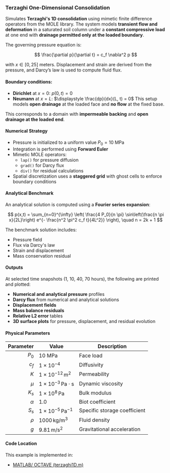 ### Terzaghi One-Dimensional Consolidation

Simulates **Terzaghi's 1D consolidation** using mimetic finite difference operators from the MOLE library. The system models **transient flow and deformation** in a saturated soil column under a **constant compressive load** at one end with **drainage permitted only at the loaded boundary**.

The governing pressure equation is:

$$
\frac{\partial p}{\partial t} = c_f \nabla^2 p
$$

with $x\in[0,25]$ meters. Displacement and strain are derived from the pressure, and Darcy’s law is used to compute fluid flux.

#### Boundary conditions:

- **Dirichlet** at $x = 0$: $p(0, t) = 0$   
- **Neumann** at $x = L$: $\displaystyle \frac{dp}{dx}(L, t) = 0$
This setup models **open drainage** at the loaded face and **no flow** at the fixed base.

This corresponds to a domain with **impermeable backing** and **open drainage at the loaded end**.

#### Numerical Strategy

- Pressure is initialized to a uniform value $P_0 = 10\ \mathrm{MPa}$
- Integration is performed using **Forward Euler**
- Mimetic MOLE operators:
  - `lap()` for pressure diffusion
  - `grad()` for Darcy flux
  - `div()` for residual calculations
- Spatial discretization uses a **staggered grid** with ghost cells to enforce boundary conditions

#### Analytical Benchmark

An analytical solution is computed using a **Fourier series expansion**:

$$
p(x,t) = \sum_{n=0}^{\infty} \left( \frac{4 P_0}{n \pi} \sin\left(\frac{n \pi x}{2L}\right) e^{- \frac{n^2 \pi^2 c_f t}{4L^2}} \right), \quad n = 2k + 1
$$

The benchmark solution includes:
- Pressure field
- Flux via Darcy's law
- Strain and displacement
- Mass conservation residual

#### Outputs

At selected time snapshots (1, 10, 40, 70 hours), the following are printed and plotted:

- **Numerical and analytical pressure** profiles
- **Darcy flux** from numerical and analytical solutions
- **Displacement fields**
- **Mass balance residuals**
- **Relative L2 error** tables
- **3D surface plots** for pressure, displacement, and residual evolution

#### Physical Parameters

| Parameter | Value                                 | Description                          |
|----------:|---------------------------------------|--------------------------------------|
| $P_0$      | 10 MPa                                | Face load                            |
| $c_f$      | $1\times10^{-4}$                      | Diffusivity                          |
| $K$        | $1\times10^{-12}\,\mathrm{m}^2$       | Permeability                         |
| $\mu$      | $1\times10^{-3}\,\mathrm{Pa\cdot s}$  | Dynamic viscosity                    |
| $K_s$      | $1\times10^8\,\mathrm{Pa}$            | Bulk modulus                         |
| $\alpha$   | 1.0                                   | Biot coefficient                     |
| $S_s$      | $1\times10^{-5}\,\mathrm{Pa}^{-1}$    | Specific storage coefficient         |
| $\rho$     | $1000\,\mathrm{kg/m^3}$               | Fluid density                        |
| $g$        | $9.81\,\mathrm{m/s^2}$                | Gravitational acceleration           |

#### Code Location

This example is implemented in:  
- [MATLAB/ OCTAVE (terzaghi1D.m)](https://github.com/csrc-sdsu/mole/blob/main/examples/matlab_octave/terzaghi1D.m)
